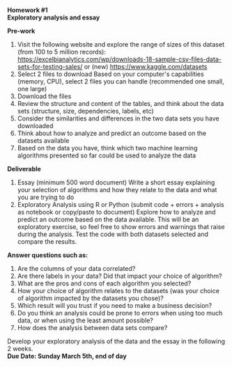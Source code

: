**Homework #1**  
**Exploratory analysis and essay**  

**Pre-work**  
1. Visit the following website and explore the range of sizes of this dataset (from 100 to 5 million records):
https://excelbianalytics.com/wp/downloads-18-sample-csv-files-data-sets-for-testing-sales/ or
(new) https://www.kaggle.com/datasets
2. Select 2 files to download
Based on your computer's capabilities (memory, CPU), select 2 files you can handle (recommended one small, one large)
3. Download the files
4. Review the structure and content of the tables, and think about the data sets (structure, size, dependencies, labels, etc)
5. Consider the similarities and differences in the two data sets you have downloaded
6. Think about how to analyze and predict an outcome based on the datasets available
7. Based on the data you have, think which two machine learning algorithms presented so far could be used to analyze the data

**Deliverable**
1. Essay (minimum 500 word document)
Write a short essay explaining your selection of algorithms and how they relate to the data and what you are trying to do
2. Exploratory Analysis using R or Python (submit code + errors + analysis as notebook or copy/paste to document)
Explore how to analyze and predict an outcome based on the data available. This will be an exploratory exercise, so feel free to show errors and warnings that raise during the analysis. Test the code with both datasets selected and compare the results.

**Answer questions such as:**  
1. Are the columns of your data correlated?
2. Are there labels in your data? Did that impact your choice of algorithm?
3. What are the pros and cons of each algorithm you selected?
4. How your choice of algorithm relates to the datasets (was your choice of algorithm impacted by the datasets you chose)?
5. Which result will you trust if you need to make a business decision?
6. Do you think an analysis could be prone to errors when using too much data, or when using the least amount possible?
7. How does the analysis between data sets compare?

Develop your exploratory analysis of the data and the essay in the following 2 weeks.  
**Due Date: Sunday March 5th, end of day**
